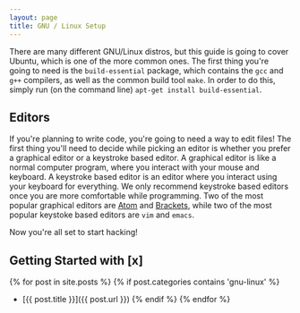```yaml
---
layout: page
title: GNU / Linux Setup
---
```


There are many different GNU/Linux distros, but this guide is going to cover
Ubuntu, which is one of the more common ones. The first thing you're going to
need is the `build-essential` package, which contains the `gcc` and `g++`
compilers, as well as the common build tool `make`. In order to do this,
simply run (on the command line) `apt-get install build-essential`.

## Editors

If you're planning to write code, you're going to need a way to edit files!
The first thing you'll need to decide while picking an editor is whether you
prefer a graphical editor or a keystroke based editor. A graphical editor is
like a normal computer program, where you interact with your mouse and
keyboard. A keystroke based editor is an editor where you interact using your
keyboard for everything. We only recommend keystroke based editors once you
are more comfortable while programming. Two of the most popular graphical
editors are [Atom](https://atom.io) and [Brackets](https://brackets.io),
while two of the most popular keystoke based editors are `vim` and `emacs`.

Now you're all set to start hacking!

## Getting Started with [x]

{% for post in site.posts %}
    {% if post.categories contains 'gnu-linux' %}
- [{{ post.title }}]({{ post.url }})
    {% endif %}
{% endfor %}
